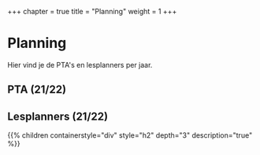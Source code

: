 +++
chapter = true
title = "Planning"
weight = 1
+++

# Planning
Hier vind je de PTA's en lesplanners per jaar.

<!--more-->

## PTA (21/22)

## Lesplanners (21/22)

{{% children containerstyle="div" style="h2" depth="3" description="true" %}}

